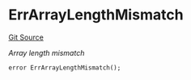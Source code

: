# ErrArrayLengthMismatch
[Git Source](https://github.com/Crossbell-Box/Crossbell-Contracts/blob/7fb0a111be44c9c39adc514360ef463c6a04b62a/contracts/libraries/Error.sol)

*Array length mismatch*


```solidity
error ErrArrayLengthMismatch();
```

